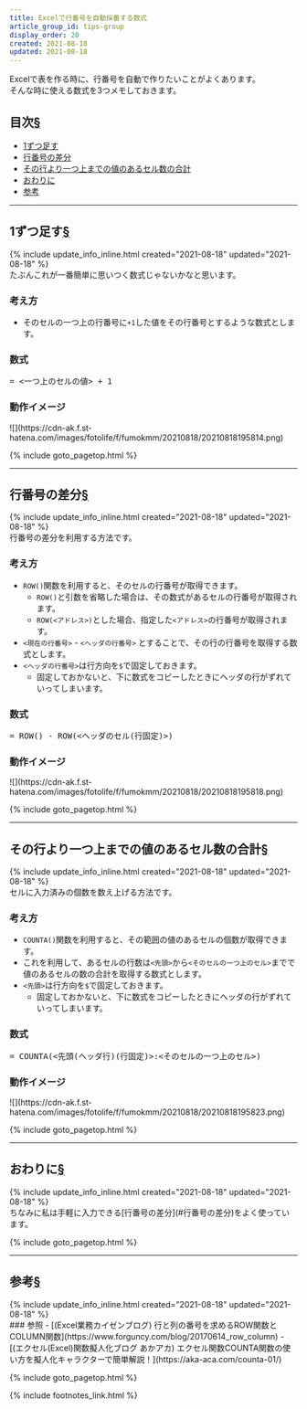 ```yaml
---
title: Excelで行番号を自動採番する数式
article_group_id: tips-group
display_order: 20
created: 2021-08-18
updated: 2021-08-18
---
```

Excelで表を作る時に、行番号を自動で作りたいことがよくあります。  
そんな時に使える数式を3つメモしておきます。
## <a name="index">目次</a><a class="heading-anchor-permalink" href="#目次">§</a>

<ul id="index_ul">
<li><a href="#1ずつ足す">1ずつ足す</a></li>
<li><a href="#行番号の差分">行番号の差分</a></li>
<li><a href="#その行より一つ上までの値のあるセル数の合計">その行より一つ上までの値のあるセル数の合計</a></li>
<li><a href="#おわりに">おわりに</a></li>
<li><a href="#参考">参考</a></li>
</ul>

* * *
## <a name="1ずつ足す">1ずつ足す</a><a class="heading-anchor-permalink" href="#1ずつ足す">§</a>
<div class="chapter-updated">{% include update_info_inline.html created="2021-08-18" updated="2021-08-18" %}</div>
たぶんこれが一番簡単に思いつく数式じゃないかなと思います。

### 考え方
- そのセルの一つ上の行番号に`+1`した値をその行番号とするような数式とします。

### 数式
<div class="code-box-syntax no-title">
<pre>
= &lt;一つ上のセルの値&gt; + 1
</pre>
</div>

### 動作イメージ
<p class="center" markdown="span">
![](https://cdn-ak.f.st-hatena.com/images/fotolife/f/fumokmm/20210818/20210818195814.png)
</p>

{% include goto_pagetop.html %}

* * *
## <a name="行番号の差分">行番号の差分</a><a class="heading-anchor-permalink" href="#行番号の差分">§</a>
<div class="chapter-updated">{% include update_info_inline.html created="2021-08-18" updated="2021-08-18" %}</div>
行番号の差分を利用する方法です。

### 考え方
- `ROW()`関数を利用すると、そのセルの行番号が取得できます。
  - `ROW()`と引数を省略した場合は、その数式があるセルの行番号が取得されます。
  - `ROW(<アドレス>)`とした場合、指定した`<アドレス>`の行番号が取得されます。
- `<現在の行番号>` - `<ヘッダの行番号>` とすることで、その行の行番号を取得する数式とします。
- `<ヘッダの行番号>`は行方向を`$`で固定しておきます。
  - 固定しておかないと、下に数式をコピーしたときにヘッダの行がずれていってしまいます。

### 数式
<div class="code-box-syntax no-title">
<pre>
= ROW() - ROW(&lt;ヘッダのセル(行固定)&gt;)
</pre>
</div>

### 動作イメージ
<p class="center" markdown="span">
![](https://cdn-ak.f.st-hatena.com/images/fotolife/f/fumokmm/20210818/20210818195818.png)
</p>

{% include goto_pagetop.html %}

* * *
## <a name="その行より一つ上までの値のあるセル数の合計">その行より一つ上までの値のあるセル数の合計</a><a class="heading-anchor-permalink" href="#その行より一つ上までの値のあるセル数の合計">§</a>
<div class="chapter-updated">{% include update_info_inline.html created="2021-08-18" updated="2021-08-18" %}</div>
セルに入力済みの個数を数え上げる方法です。

### 考え方
- `COUNTA()`関数を利用すると、その範囲の値のあるセルの個数が取得できます。
- これを利用して、あるセルの行数は`<先頭>`から`<そのセルの一つ上のセル>`までで値のあるセルの数の合計を取得する数式とします。
- `<先頭>`は行方向を`$`で固定しておきます。
  - 固定しておかないと、下に数式をコピーしたときにヘッダの行がずれていってしまいます。

### 数式
<div class="code-box-syntax no-title">
<pre>
= COUNTA(&lt;先頭(ヘッダ行)(行固定)&gt;:&lt;そのセルの一つ上のセル&gt;)
</pre>
</div>

### 動作イメージ
<p class="center" markdown="span">
![](https://cdn-ak.f.st-hatena.com/images/fotolife/f/fumokmm/20210818/20210818195823.png)
</p>

{% include goto_pagetop.html %}

* * *
## <a name="おわりに">おわりに</a><a class="heading-anchor-permalink" href="#おわりに">§</a>
<div class="chapter-updated">{% include update_info_inline.html created="2021-08-18" updated="2021-08-18" %}</div>
ちなみに私は手軽に入力できる[行番号の差分](#行番号の差分)をよく使っています。

{% include goto_pagetop.html %}

* * *
## <a name="参考">参考</a><a class="heading-anchor-permalink" href="#参考">§</a>
<div class="chapter-updated">{% include update_info_inline.html created="2021-08-18" updated="2021-08-18" %}</div>
### 参照
- [(Excel業務カイゼンブログ) 行と列の番号を求めるROW関数とCOLUMN関数](https://www.forguncy.com/blog/20170614_row_column)
- [(エクセル(Excel)関数擬人化ブログ あかアカ) エクセル関数COUNTA関数の使い方を擬人化キャラクターで簡単解説！](https://aka-aca.com/counta-01/)

{% include goto_pagetop.html %}

{% include footnotes_link.html %}
